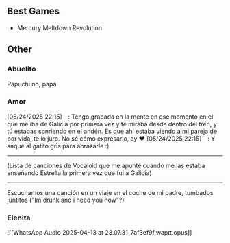 ## Best Games

- Mercury Meltdown Revolution

## Other

### Abuelito
Papuchi no, papá

### Amor

[05/24/2025 22:15] ⠀: Tengo grabada en la mente en ese momento en el que me iba de Galicia por primera vez y te miraba desde dentro del tren, y tú estabas sonriendo en el andén. Es que ahí estaba viendo a mi pareja de por vida, te lo juro. No sé cómo expresarlo, ay ❤
[05/24/2025 22:15] ⠀: Y saqué al gatito gris para abrazarle :)

___
(Lista de canciones de Vocaloid que me apunté cuando me las estaba enseñando Estrella la primera vez que fui a Galicia)
___
Escuchamos una canción en un viaje en el coche de mi padre, tumbados juntitos ("Im drunk and i need you now"?)

### Elenita

![[WhatsApp Audio 2025-04-13 at 23.07.31_7af3ef9f.waptt.opus]]